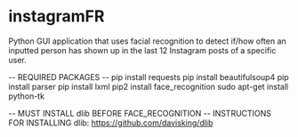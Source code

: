 # instagramFR
Python GUI application that uses facial recognition to detect if/how often an inputted person has shown up in the last 12 Instagram posts of a specific user. 

-- REQUIRED PACKAGES --
pip install requests
pip install beautifulsoup4
pip install parser
pip install lxml
pip2 install face_recognition
sudo apt-get install python-tk

-- MUST INSTALL dlib BEFORE FACE_RECOGNITION --
INSTRUCTIONS FOR INSTALLING dlib: https://github.com/davisking/dlib
